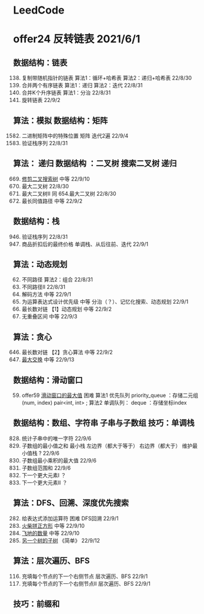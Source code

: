 # LeedCode
# offer24 反转链表 2021/6/1

## 数据结构：链表
 138. 复制带随机指针的链表    算法1：循环+哈希表 算法2：递归+哈希表 22/8/30
  21. 合并两个有序链表        算法1：递归   算法2：迭代     22/8/31
  23. 合并K个升序链表         算法1：分治  22/8/31
  61. 旋转链表              22/9/2

## 算法：模拟  数据结构：矩阵
1582. 二进制矩阵中的特殊位置   矩阵 迭代2遍  22/9/4
 946. 验证栈序列   22/8/31

## 算法： 递归 数据结构 ：二叉树 搜索二叉树 递归
669. [修剪二叉搜索树](t669/Solution.hpp)  中等  22/9/10
654. 最大二叉树        22/8/30
998. 最大二叉树II  同 654.最大二叉树    22/8/30
687. 最长同值路径    中等 22/9/2

## 数据结构：栈
 946. 验证栈序列   22/8/31
1475. 商品折扣后的最终价格  单调栈、从后往前、迭代 22/9/1

## 算法：动态规划
  62. 不同路径   算法2：组合 22/8/31
  63. 不同路径II     22/8/31
  91. 解码方法   中等  22/9/1
 241. 为运算表达式设计优先级  中等 分治（？）、记忆化搜索、动态规划  22/9/1
 646. 最长数对链     【1】动态规划  中等      22/9/2
 435. 无重叠区间       中等        22/9/3

## 算法：贪心
 646. 最长数对链       【2】贪心算法   中等   22/9/2
 670. [最大交换](t670/Solution.hpp)  中等   22/9/13
 
## 数据结构：滑动窗口
  59. offer59 [滑动窗口的最大值](offer59/Solution.hpp) 困难  算法1 优先队列 priority_queue ：存储二元组(num, index)  pair<int, int> ; 算法2 单调队列： deque<int> ：存储坐标index


## 数据结构：数组、字符串 子串与子数组   技巧：单调栈
 828. 统计子串中的唯一字符        22/9/6
 907. 子数组的最小值之和  最小栈 左边界（都大于等于） 右边界（都大于）  维护最小值栈 ? 22/9/6
1856. 子数组最小乘积的最大值 22/9/6
2104. 子数组范围和 22/9/6
 496. 下一个更大元素I  ？
 503. 下一个更大元素II ？
  


## 算法：DFS、回溯、深度优先搜索
 282. 给表达式添加运算符 困难 DFS回溯 22/9/1
 473. [火柴拼正方形](t473/Solution.hpp) 中等 22/9/10
1020. [飞地的数量](t1020/Solution.hpp) 中等 22/9/10
 572. [另一个树的子树](t572/Solution.hpp) 《简单》 22/9/12


## 算法：层次遍历、BFS
 116. 充填每个节点的下一个右侧节点 层次遍历、BFS     22/9/1
 117. 充填每个节点的下一个右侧节点II 层次遍历、BFS      22/9/1



## 技巧：前缀和


